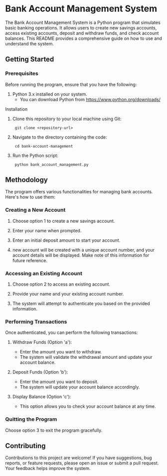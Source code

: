 # Bank Account Management System
The Bank Account Management System is a Python program that simulates basic banking operations. It allows users to create new savings accounts, access existing accounts, deposit and withdraw funds, and check account balances. This README provides a comprehensive guide on how to use and understand the system.

## Getting Started
### Prerequisites
Before running the program, ensure that you have the following:

1. Python 3.x installed on your system.
     - You can download Python from https://www.python.org/downloads/

Installation
1. Clone this repository to your local machine using Git:

        git clone <repository-url>
2. Navigate to the directory containing the code:
 
        cd bank-account-management
4. Run the Python script:

        python bank_account_management.py

## Methodology
The program offers various functionalities for managing bank accounts. Here's how to use them:

### Creating a New Account
1. Choose option 1 to create a new savings account.

2. Enter your name when prompted.

3. Enter an initial deposit amount to start your account.

4.  new account will be created with a unique account number, and your account details will be displayed. Make note of this information for future reference.

### Accessing an Existing Account
1. Choose option 2 to access an existing account.

2. Provide your name and your existing account number.

3. The system will attempt to authenticate you based on the provided information.

### Performing Transactions
Once authenticated, you can perform the following transactions:

1. Withdraw Funds (Option 'a'):

     - Enter the amount you want to withdraw.
     - The system will validate the withdrawal amount and update your account balance.
2. Deposit Funds (Option 'b'):

      - Enter the amount you want to deposit.
      - The system will update your account balance accordingly.
3. Display Balance (Option 'c'):

      - This option allows you to check your account balance at any time.
### Quitting the Program
Choose option 3 to exit the program gracefully.

## Contributing
Contributions to this project are welcome! If you have suggestions, bug reports, or feature requests, please open an issue or submit a pull request. Your feedback helps improve the system.
